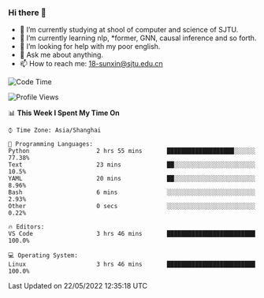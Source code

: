 ### Hi there 👋

<!--
**sunxin000/sunxin000** is a ✨ _special_ ✨ repository because its `README.md` (this file) appears on your GitHub profile.

Here are some ideas to get you started:

- 🔭 I’m currently working on ...
- 🌱 I’m currently learning ...
- 👯 I’m looking to collaborate on ...
- 🤔 I’m looking for help with ...
- 💬 Ask me about ...
- 📫 How to reach me: ...
- 😄 Pronouns: ...
- ⚡ Fun fact: ...
-->
- 🏫 I’m currently studying at shool of computer and science of SJTU.
- 🌱 I’m currently learning nlp, \*former, GNN, causal inference and so forth.
- 🤔 I’m looking for help with my poor english.
- 💬 Ask me about anything.
- 📫 How to reach me: 18-sunxin@sjtu.edu.cn
<!--START_SECTION:waka-->
![Code Time](http://img.shields.io/badge/Code%20Time-192%20hrs%2010%20mins-blue)

![Profile Views](http://img.shields.io/badge/Profile%20Views-1-blue)

📊 **This Week I Spent My Time On** 

```text
⌚︎ Time Zone: Asia/Shanghai

💬 Programming Languages: 
Python                   2 hrs 55 mins       ███████████████████░░░░░░   77.38% 
Text                     23 mins             ██░░░░░░░░░░░░░░░░░░░░░░░   10.5% 
YAML                     20 mins             ██░░░░░░░░░░░░░░░░░░░░░░░   8.96% 
Bash                     6 mins              ░░░░░░░░░░░░░░░░░░░░░░░░░   2.93% 
Other                    0 secs              ░░░░░░░░░░░░░░░░░░░░░░░░░   0.22%

🔥 Editors: 
VS Code                  3 hrs 46 mins       █████████████████████████   100.0%

💻 Operating System: 
Linux                    3 hrs 46 mins       █████████████████████████   100.0%

```


 Last Updated on 22/05/2022 12:35:18 UTC
<!--END_SECTION:waka-->
